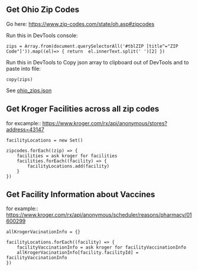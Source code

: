 ## Get Ohio Zip Codes

Go here:
https://www.zip-codes.com/state/oh.asp#zipcodes

Run this in DevTools console:
```
zips = Array.from(document.querySelectorAll('#tblZIP [title^="ZIP Code"]')).map((el)=> { return  el.innerText.split(' ')[2] })
```

Run this in DevTools to Copy json array to clipboard out of DevTools and to paste into file:
```
copy(zips)
```

See [ohio_zips.json](ohio_zips.json)

## Get Kroger Facilities across all zip codes
for excample::
https://www.kroger.com/rx/api/anonymous/stores?address=43147
```
facilityLocations = new Set()

zipcodes.forEach((zip) => {
    facilities = ask kroger for facilities
    facilities.forEach((facility) => {
        facilityLocations.add(facility)
    }
})
```


## Get Facility Information about Vaccines

for example::
https://www.kroger.com/rx/api/anonymous/scheduler/reasons/pharmacy/01600299
```
allKrogerVacinationInfo = {}

facilityLocations.forEach((facility) => {
    facilityVaccinationInfo = ask kroger for facilityVaccinationInfo
    allKrogerVacinationInfo[facility.facilityId] = facilityVaccinationInfo
})
```